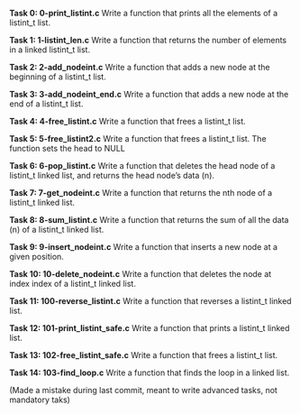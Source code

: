 **Task 0: 0-print_listint.c**
Write a function that prints all the elements of a listint_t list.

**Task 1: 1-listint_len.c**
Write a function that returns the number of elements in a linked listint_t list.

**Task 2: 2-add_nodeint.c**
Write a function that adds a new node at the beginning of a listint_t list.

**Task 3: 3-add_nodeint_end.c**
Write a function that adds a new node at the end of a listint_t list.

**Task 4: 4-free_listint.c**
Write a function that frees a listint_t list.

**Task 5: 5-free_listint2.c**
Write a function that frees a listint_t list.
The function sets the head to NULL

**Task 6: 6-pop_listint.c**
Write a function that deletes the head node of a listint_t linked list, and returns the head node’s data (n).

**Task 7: 7-get_nodeint.c**
Write a function that returns the nth node of a listint_t linked list.

**Task 8: 8-sum_listint.c**
Write a function that returns the sum of all the data (n) of a listint_t linked list.

**Task 9: 9-insert_nodeint.c**
Write a function that inserts a new node at a given position.

**Task 10: 10-delete_nodeint.c**
Write a function that deletes the node at index index of a listint_t linked list.

**Task 11: 100-reverse_listint.c**
Write a function that reverses a listint_t linked list.

**Task 12: 101-print_listint_safe.c**
Write a function that prints a listint_t linked list.

**Task 13: 102-free_listint_safe.c**
Write a function that frees a listint_t list.

**Task 14: 103-find_loop.c**
Write a function that finds the loop in a linked list.

(Made a mistake during last commit, meant to write advanced tasks, not mandatory taks)
